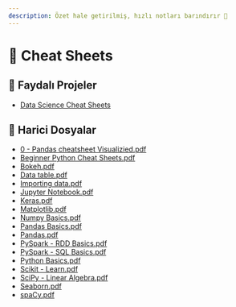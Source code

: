 ```yaml
---
description: Özet hale getirilmiş, hızlı notları barındırır 🚀
---
```


# 🤸‍ Cheat Sheets

## 🚀 Faydalı Projeler

- [Data Science Cheat Sheets](https://github.com/abhat222/Data-Science--Cheat-Sheet)

<!--Index-->

## 🔗 Harici Dosyalar

- [0 - Pandas cheatsheet Visualizied.pdf](./0%20-%20Pandas%20cheatsheet%20Visualizied.pdf)
- [Beginner Python Cheat Sheets.pdf](./Beginner%20Python%20Cheat%20Sheets.pdf)
- [Bokeh.pdf](./Bokeh.pdf)
- [Data table.pdf](./Data%20table.pdf)
- [Importing data.pdf](./Importing%20data.pdf)
- [Jupyter Notebook.pdf](./Jupyter%20Notebook.pdf)
- [Keras.pdf](./Keras.pdf)
- [Matplotlib.pdf](./Matplotlib.pdf)
- [Numpy Basics.pdf](./Numpy%20Basics.pdf)
- [Pandas Basics.pdf](./Pandas%20Basics.pdf)
- [Pandas.pdf](./Pandas.pdf)
- [PySpark - RDD Basics.pdf](./PySpark%20-%20RDD%20Basics.pdf)
- [PySpark - SQL Basics.pdf](./PySpark%20-%20SQL%20Basics.pdf)
- [Python Basics.pdf](./Python%20Basics.pdf)
- [Scikit - Learn.pdf](./Scikit%20-%20Learn.pdf)
- [SciPy - Linear Algebra.pdf](./SciPy%20-%20Linear%20Algebra.pdf)
- [Seaborn.pdf](./Seaborn.pdf)
- [spaCy.pdf](./spaCy.pdf)


<!--Index-->
